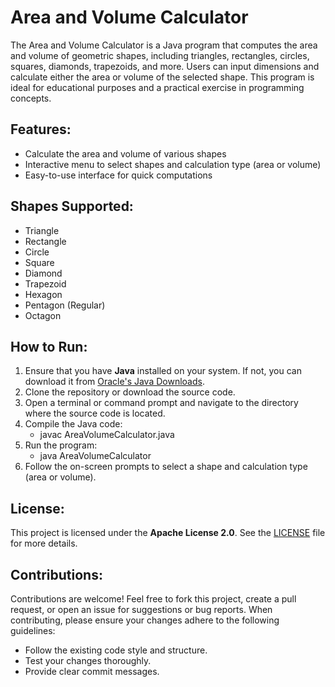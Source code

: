 # Area and Volume Calculator
The Area and Volume Calculator is a Java program that computes the area and volume of geometric shapes, including triangles, rectangles, circles, squares, diamonds, trapezoids, and more. Users can input dimensions and calculate either the area or volume of the selected shape. This program is ideal for educational purposes and a practical exercise in programming concepts.

## Features:
- Calculate the area and volume of various shapes
- Interactive menu to select shapes and calculation type (area or volume)
- Easy-to-use interface for quick computations

## Shapes Supported:
- Triangle
- Rectangle
- Circle
- Square
- Diamond
- Trapezoid
- Hexagon
- Pentagon (Regular)
- Octagon

## How to Run:
1. Ensure that you have **Java** installed on your system. If not, you can download it from [Oracle's Java Downloads](https://www.oracle.com/java/technologies/javase-jdk11-downloads.html).
2. Clone the repository or download the source code.
3. Open a terminal or command prompt and navigate to the directory where the source code is located.
4. Compile the Java code:
    - javac AreaVolumeCalculator.java
5. Run the program:
    - java AreaVolumeCalculator
6. Follow the on-screen prompts to select a shape and calculation type (area or volume).

## License:
This project is licensed under the **Apache License 2.0**. See the [LICENSE](LICENSE) file for more details.

## Contributions:
Contributions are welcome! Feel free to fork this project, create a pull request, or open an issue for suggestions or bug reports. When contributing, please ensure your changes adhere to the following guidelines:
- Follow the existing code style and structure.
- Test your changes thoroughly.
- Provide clear commit messages.
